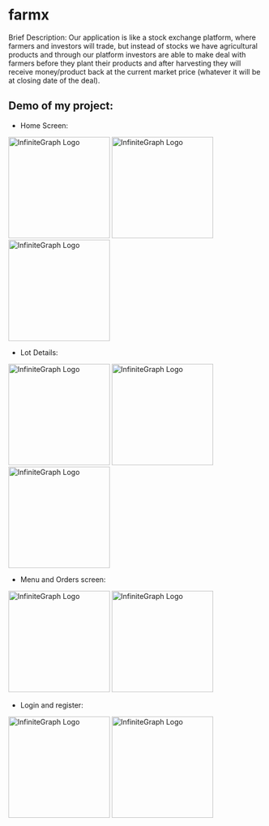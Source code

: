 # farmx

Brief Description:
Our application is like a stock exchange platform, where farmers and
investors will trade, but instead of stocks we have agricultural products
and through our platform investors are able to make deal with farmers before
they plant their products and after harvesting they will receive money/product
back at the current market price (whatever it will be at closing date of the deal).

## Demo of my project:

- Home Screen:

<img src="https://user-images.githubusercontent.com/4931346/147005328-1c4d651a-5a82-4ac5-8dee-14b2d4da9526.png" alt="InfiniteGraph Logo" width="200"> <img src="https://user-images.githubusercontent.com/4931346/147005371-97701816-39b3-4885-bb91-a69f4eae437f.png" alt="InfiniteGraph Logo" width="200"> <img src="https://user-images.githubusercontent.com/4931346/147005463-7c828295-ab23-4a4a-8b20-2cb40d09b34b.png" alt="InfiniteGraph Logo" width="200">

- Lot Details:

<img src="https://user-images.githubusercontent.com/4931346/147005643-75e4f8c9-1006-48b3-8026-e723d68a4701.png" alt="InfiniteGraph Logo" width="200"> <img src="https://user-images.githubusercontent.com/4931346/147005722-84f7d1f0-6944-423f-a0a8-3b07354808c5.png" alt="InfiniteGraph Logo" width="200"> <img src="https://user-images.githubusercontent.com/4931346/147005749-0c3f1c4e-3948-47bb-a2c5-75c6ab343c0f.png" alt="InfiniteGraph Logo" width="200">

- Menu and Orders screen:

<img src="https://user-images.githubusercontent.com/4931346/147005511-569d653b-09e8-43c9-b639-4fd45db68ff5.png" alt="InfiniteGraph Logo" width="200"> <img src="https://user-images.githubusercontent.com/4931346/147006067-74a08805-de37-4925-ac23-1187f826eb1a.png" alt="InfiniteGraph Logo" width="200">

- Login and register:

<img src="https://user-images.githubusercontent.com/4931346/147005977-603620ca-ffd5-4d6b-b1db-03a7f27e5616.png" alt="InfiniteGraph Logo" width="200"> <img src="https://user-images.githubusercontent.com/4931346/147010956-b42abd11-6e7f-461a-a279-d1b93930ab30.png" alt="InfiniteGraph Logo" width="200">


